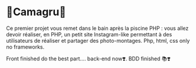 # 📸Camagru📸

Ce premier projet vous remet dans le bain après la piscine PHP : vous allez devoir réaliser, en PHP, un petit site Instagram-like permettant à des utilisateurs de réaliser et partager des photo-montages.
Php, html, css only no frameworks.


Front finished do the best part.... back-end now❣️.
BDD finished 📚❣️
